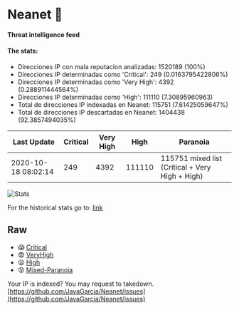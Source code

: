 # Neanet :hocho:
#### Threat intelligence feed
#### The stats:

- Direcciones IP con mala reputacion analizadas: 1520189 (100%)
- Direcciones IP determinadas como 'Critical':  249 (0.0163795422806%)
- Direcciones IP determinadas como 'Very High':  4392 (0.288911444564%)
- Direcciones IP determinadas como 'High':  111110 (7.30895960963)
- Total de direcciones IP indexadas en Neanet:  115751 (7.61425059647%)
- Total de direcciones IP descartadas en Neanet:  1404438 (92.3857494035%)

| Last Update | Critical | Very High | High | Paranoia |
| --- | --- | --- | --- | --- |
| 2020-10-18 08:02:14 | 249 | 4392 | 111110 | 115751 mixed list (Critical + Very High + High)|

![Stats](https://docs.google.com/spreadsheets/d/e/2PACX-1vSnaNMIXVabIpDJjufMlzH7poXnshF3mgd8Is1g9ytUEzVsP5my4Trn8f-xkoLLQ38xpL3HtmUexLo6/pubchart?oid=501124687&format=image)

For the historical stats go to: [link](/stats.csv)
## Raw
- :scream: [Critical](https://raw.githubusercontent.com/JavaGarcia/Neanet/master/blacklists/neanet_critical.txt)
- :fearful: [VeryHigh](https://raw.githubusercontent.com/JavaGarcia/Neanet/master/blacklists/neanet_veryHigh.txtt)
- :frowning: [High](https://raw.githubusercontent.com/JavaGarcia/Neanet/master/blacklists/neanet_high.txt)
- :dizzy_face: [Mixed-Paranoia](https://raw.githubusercontent.com/JavaGarcia/Neanet/master/blacklists/neanet_all.txt)


Your IP is indexed? You may request to takedown. [https://github.com/JavaGarcia/Neanet/issues](https://github.com/JavaGarcia/Neanet/issues)



















































































































































































































































































































































































































































































































































































































































































































































































































































































































































































































































































































































































































































































































































































































































































































































